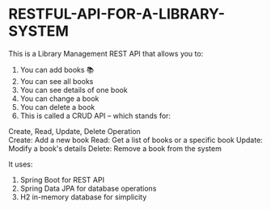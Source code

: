 # RESTFUL-API-FOR-A-LIBRARY-SYSTEM

This is a Library Management REST API that allows you to:

1. You can add books 📚
2. You can see all books
3. You can see details of one book
4. You can change a book
5. You can delete a book
6. This is called a CRUD API – which stands for:

Create, Read, Update, Delete
Operation	
Create:	Add a new book
Read:	Get a list of books or a specific book
Update:	Modify a book's details
Delete:	Remove a book from the system

It uses:

1. Spring Boot for REST API
2. Spring Data JPA for database operations
3. H2 in-memory database for simplicity
